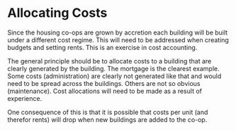 # Allocating Costs

Since the housing co-ops are grown by accretion each building will be built under a different cost regime.  This will need to be addressed when creating budgets and setting rents.  This is an exercise in cost accounting.

The general principle should be to allocate costs to a building that  are clearly generated by the building.  The mortgage is the clearest example.  Some costs (administration) are clearly not generated like that and would need to be spread across the buildings.  Others are not so obvious (maintenance).  Cost allocations will need to be made as a result of experience.

One consequence of this is that it is possible that costs per unit (and therefor rents) will drop when new buildings are added to the co-op.
